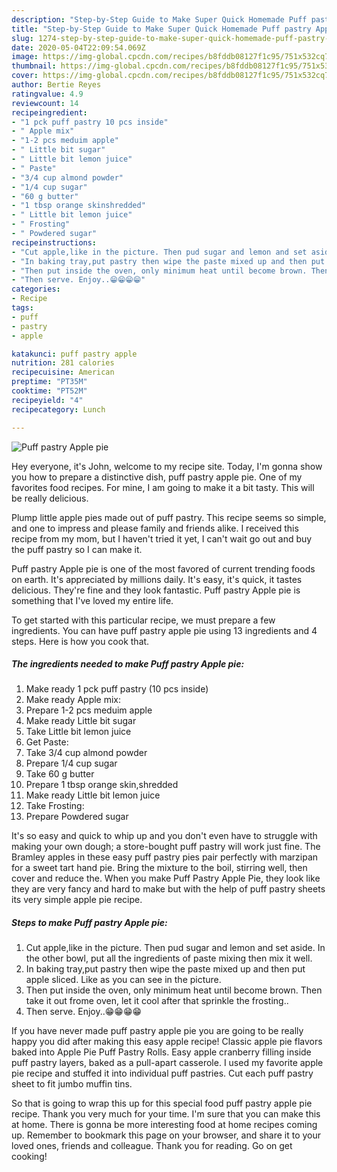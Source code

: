 ```yaml
---
description: "Step-by-Step Guide to Make Super Quick Homemade Puff pastry Apple pie"
title: "Step-by-Step Guide to Make Super Quick Homemade Puff pastry Apple pie"
slug: 1274-step-by-step-guide-to-make-super-quick-homemade-puff-pastry-apple-pie
date: 2020-05-04T22:09:54.069Z
image: https://img-global.cpcdn.com/recipes/b8fddb08127f1c95/751x532cq70/puff-pastry-apple-pie-recipe-main-photo.jpg
thumbnail: https://img-global.cpcdn.com/recipes/b8fddb08127f1c95/751x532cq70/puff-pastry-apple-pie-recipe-main-photo.jpg
cover: https://img-global.cpcdn.com/recipes/b8fddb08127f1c95/751x532cq70/puff-pastry-apple-pie-recipe-main-photo.jpg
author: Bertie Reyes
ratingvalue: 4.9
reviewcount: 14
recipeingredient:
- "1 pck puff pastry 10 pcs inside"
- " Apple mix"
- "1-2 pcs meduim apple"
- " Little bit sugar"
- " Little bit lemon juice"
- " Paste"
- "3/4 cup almond powder"
- "1/4 cup sugar"
- "60 g butter"
- "1 tbsp orange skinshredded"
- " Little bit lemon juice"
- " Frosting"
- " Powdered sugar"
recipeinstructions:
- "Cut apple,like in the picture. Then pud sugar and lemon and set aside. In the other bowl, put all the ingredients of paste mixing then mix it well."
- "In baking tray,put pastry then wipe the paste mixed up and then put apple sliced. Like as you can see in the picture."
- "Then put inside the oven, only minimum heat until become brown. Then take it out frome oven, let it cool after that sprinkle the frosting.."
- "Then serve. Enjoy..😁😁😁😁"
categories:
- Recipe
tags:
- puff
- pastry
- apple

katakunci: puff pastry apple 
nutrition: 281 calories
recipecuisine: American
preptime: "PT35M"
cooktime: "PT52M"
recipeyield: "4"
recipecategory: Lunch

---
```



![Puff pastry Apple pie](https://img-global.cpcdn.com/recipes/b8fddb08127f1c95/751x532cq70/puff-pastry-apple-pie-recipe-main-photo.jpg)

Hey everyone, it's John, welcome to my recipe site. Today, I'm gonna show you how to prepare a distinctive dish, puff pastry apple pie. One of my favorites food recipes. For mine, I am going to make it a bit tasty. This will be really delicious.

Plump little apple pies made out of puff pastry. This recipe seems so simple, and one to impress and please family and friends alike. I received this recipe from my mom, but I haven&#39;t tried it yet, I can&#39;t wait go out and buy the puff pastry so I can make it.

Puff pastry Apple pie is one of the most favored of current trending foods on earth. It's appreciated by millions daily. It's easy, it's quick, it tastes delicious. They're fine and they look fantastic. Puff pastry Apple pie is something that I've loved my entire life.


To get started with this particular recipe, we must prepare a few ingredients. You can have puff pastry apple pie using 13 ingredients and 4 steps. Here is how you cook that.

<!--inarticleads1-->

##### The ingredients needed to make Puff pastry Apple pie:

1. Make ready 1 pck puff pastry (10 pcs inside)
1. Make ready  Apple mix:
1. Prepare 1-2 pcs meduim apple
1. Make ready  Little bit sugar
1. Take  Little bit lemon juice
1. Get  Paste:
1. Take 3/4 cup almond powder
1. Prepare 1/4 cup sugar
1. Take 60 g butter
1. Prepare 1 tbsp orange skin,shredded
1. Make ready  Little bit lemon juice
1. Take  Frosting:
1. Prepare  Powdered sugar


It&#39;s so easy and quick to whip up and you don&#39;t even have to struggle with making your own dough; a store-bought puff pastry will work just fine. The Bramley apples in these easy puff pastry pies pair perfectly with marzipan for a sweet tart hand pie. Bring the mixture to the boil, stirring well, then cover and reduce the. When you make Puff Pastry Apple Pie, they look like they are very fancy and hard to make but with the help of puff pastry sheets its very simple apple pie recipe. 

<!--inarticleads2-->

##### Steps to make Puff pastry Apple pie:

1. Cut apple,like in the picture. Then pud sugar and lemon and set aside. In the other bowl, put all the ingredients of paste mixing then mix it well.
1. In baking tray,put pastry then wipe the paste mixed up and then put apple sliced. Like as you can see in the picture.
1. Then put inside the oven, only minimum heat until become brown. Then take it out frome oven, let it cool after that sprinkle the frosting..
1. Then serve. Enjoy..😁😁😁😁


If you have never made puff pastry apple pie you are going to be really happy you did after making this easy apple recipe! Classic apple pie flavors baked into Apple Pie Puff Pastry Rolls. Easy apple cranberry filling inside puff pastry layers, baked as a pull-apart casserole. I used my favorite apple pie recipe and stuffed it into individual puff pastries. Cut each puff pastry sheet to fit jumbo muffin tins. 

So that is going to wrap this up for this special food puff pastry apple pie recipe. Thank you very much for your time. I'm sure that you can make this at home. There is gonna be more interesting food at home recipes coming up. Remember to bookmark this page on your browser, and share it to your loved ones, friends and colleague. Thank you for reading. Go on get cooking!
